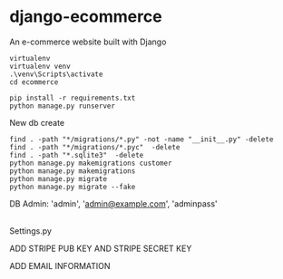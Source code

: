 # django-ecommerce
An e-commerce website built with Django


```
virtualenv 
virtualenv venv
.\venv\Scripts\activate
cd ecommerce
```

```
pip install -r requirements.txt
python manage.py runserver

``` 

 


New db create
```
find . -path "*/migrations/*.py" -not -name "__init__.py" -delete
find . -path "*/migrations/*.pyc"  -delete
find . -path "*.sqlite3"  -delete
python manage.py makemigrations customer
python manage.py makemigrations 
python manage.py migrate
python manage.py migrate --fake  
```

DB Admin: 'admin', 'admin@example.com', 'adminpass'


<br>
Settings.py 

 ADD STRIPE PUB KEY AND STRIPE SECRET KEY

 ADD EMAIL INFORMATION